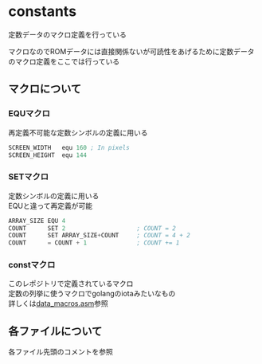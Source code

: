 # constants

定数データのマクロ定義を行っている

マクロなのでROMデータには直接関係ないが可読性をあげるために定数データのマクロ定義をここでは行っている

## マクロについて

### EQUマクロ

再定義不可能な定数シンボルの定義に用いる

```asm
SCREEN_WIDTH   equ 160 ; In pixels
SCREEN_HEIGHT  equ 144
```

### SETマクロ

定数シンボルの定義に用いる  
EQUと違って再定義が可能

```asm
ARRAY_SIZE EQU 4
COUNT      SET 2                    ; COUNT = 2
COUNT      SET ARRAY_SIZE+COUNT     ; COUNT = 4 + 2
COUNT      = COUNT + 1              ; COUNT += 1
```

### constマクロ

このレポジトリで定義されているマクロ  
定数の列挙に使うマクロでgolangのiotaみたいなもの  
詳しくは[data_macros.asm](../macros/data_macros.asm)参照

## 各ファイルについて

各ファイル先頭のコメントを参照
